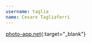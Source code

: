 ---username: taglianame: Cesare Tagliaferri---[photo-app.net](http://photos-app.net/){:target="_blank"}